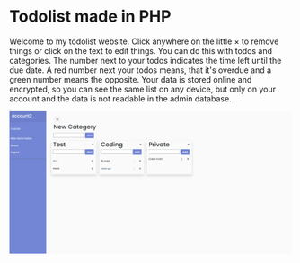 # Todolist made in PHP

Welcome to my todolist website. Click anywhere on the little × to remove things or click on the text to edit things. You can do this with todos and categories. The number next to your todos indicates the time left until the due date. A red number next your todos means, that it's overdue and a green number means the opposite. Your data is stored online and encrypted, so you can see the same list on any device, but only on your account and the data is not readable in the admin database.

![alt text](example/todolist.png?raw=true)

